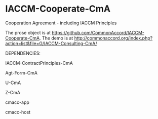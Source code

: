 # IACCM-Cooperate-CmA

Cooperation Agreement - including IACCM Principles

The prose object is at <a href="https://github.com/CommonAccord/IACCM-Cooperate-CmA">https://github.com/CommonAccord/IACCM-Cooperate-CmA</a>.  The demo is at <a href="http://commonaccord.org/index.php?action=list&file=G/Agt-Consulting-CmA/">http://commonaccord.org/index.php?action=list&file=G/IACCM-Consulting-CmA/</a>

DEPENDENCIES:

IACCM-ContractPrinciples-CmA

Agt-Form-CmA

U-CmA

Z-CmA

cmacc-app

cmacc-host
